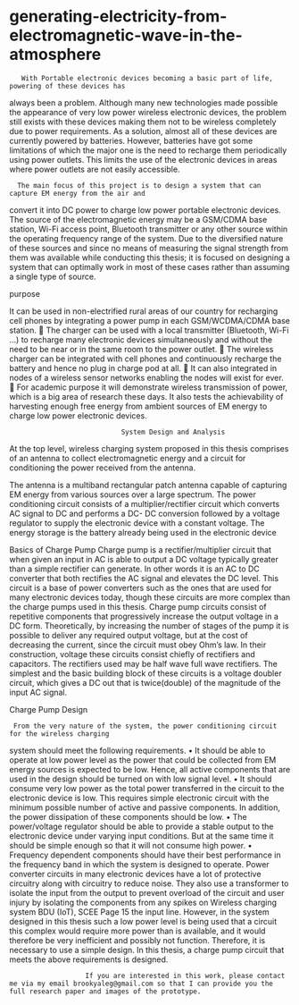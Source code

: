 generating-electricity-from-electromagnetic-wave-in-the-atmosphere
==================================================================


       With Portable electronic devices becoming a basic part of life, powering of these devices has
always been a problem. Although many new technologies made possible the appearance of very
low power wireless electronic devices, the problem still exists with these devices making them
not to be wireless completely due to power requirements. As a solution, almost all of these
devices are currently powered by batteries. However, batteries have got some limitations of
which the major one is the need to recharge them periodically using power outlets. This limits
the use of the electronic devices in areas where power outlets are not easily accessible.


      The main focus of this project is to design a system that can capture EM energy from the air and
convert it into DC power to charge low power portable electronic devices. The source of the
electromagnetic energy may be a GSM/CDMA base station, Wi-Fi access point, Bluetooth
transmitter or any other source within the operating frequency range of the system. Due to the
diversified nature of these sources and since no means of measuring the signal strength from
them was available while conducting this thesis; it is focused on designing a system that can
optimally work in most of these cases rather than assuming a single type of source.


purpose


  It can be used in non-electrified rural areas of our country for recharging cell phones by
integrating a power pump in each GSM/WCDMA/CDMA base station.
 The charger can be used with a local transmitter (Bluetooth, Wi-Fi …) to recharge many
electronic devices simultaneously and without the need to be near or in the same room
to the power outlet.
 The wireless charger can be integrated with cell phones and continuously recharge the
battery and hence no plug in charge pod at all.
 It can also integrated in nodes of a wireless sensor networks enabling the nodes will
exist for ever.
 For academic purpose it will demonstrate wireless transmission of power, which is a big
area of research these days. It also tests the achievability of harvesting enough free
energy from ambient sources of EM energy to charge low power electronic devices.




                                System Design and Analysis
                                
  At the top level, wireless charging system proposed in this thesis comprises of an antenna to
collect electromagnetic energy and a circuit for conditioning the power received from the
antenna.

  The antenna is a multiband rectangular patch antenna capable of capturing EM energy from
various sources over a large spectrum. The power conditioning circuit consists of a
multiplier/rectifier circuit which converts AC signal to DC and performs a DC- DC conversion
followed by a voltage regulator to supply the electronic device with a constant voltage. The
energy storage is the battery already being used in the electronic device

  Basics of Charge Pump
Charge pump is a rectifier/multiplier circuit that when given an input in AC is able to output a
DC voltage typically greater than a simple rectifier can generate. In other words it is an AC to DC
converter that both rectifies the AC signal and elevates the DC level. This circuit is a base of
power converters such as the ones that are used for many electronic devices today, though these
circuits are more complex than the charge pumps used in this thesis.
Charge pump circuits consist of repetitive components that progressively increase the output
voltage in a DC form. Theoretically, by increasing the number of stages of the pump it is possible
to deliver any required output voltage, but at the cost of decreasing the current, since the circuit
must obey Ohm’s law. In their construction, voltage these circuits consist chiefly of rectifiers and
capacitors. The rectifiers used may be half wave full wave rectifiers.
The simplest and the basic building block of these circuits is a voltage doubler circuit, which
gives a DC out that is twice(double) of the magnitude of the input AC signal.


Charge Pump Design


     From the very nature of the system, the power conditioning circuit for the wireless charging
system should meet the following requirements.
• It should be able to operate at low power level as the power that could be collected from
EM energy sources is expected to be low. Hence, all active components that are used in
the design should be turned on with low signal level.
• It should consume very low power as the total power transferred in the circuit to the
electronic device is low. This requires simple electronic circuit with the minimum
possible number of active and passive components. In addition, the power dissipation of
these components should be low.
• The power/voltage regulator should be able to provide a stable output to the electronic
device under varying input conditions. But at the same time it should be simple enough
so that it will not consume high power.
• Frequency dependent components should have their best performance in the frequency
band in which the system is designed to operate.
Power converter circuits in many electronic devices have a lot of protective circuitry along with
circuitry to reduce noise. They also use a transformer to isolate the input from the output to
prevent overload of the circuit and user injury by isolating the components from any spikes on
Wireless charging system
BDU (IoT), SCEE Page 15
the input line. However, in the system designed in this thesis such a low power level is being
used that a circuit this complex would require more power than is available, and it would
therefore be very inefficient and possibly not function. Therefore, it is necessary to use a simple
design.
In this thesis, a charge pump circuit that meets the above requirements is designed.



                       If you are interested in this work, please contact me via my email brookyaleg@gmail.com so that I can provide you the full research paper and images of the prototype.
